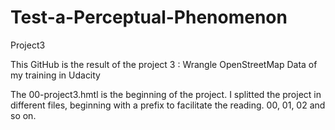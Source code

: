 # Test-a-Perceptual-Phenomenon
Project3

This GitHub is the result of the project 3 : Wrangle OpenStreetMap Data of my training in Udacity

The 00-project3.hmtl is the beginning of the project.
I splitted the project in different files, beginning with a prefix to facilitate the reading. 00, 01, 02 and so on.
